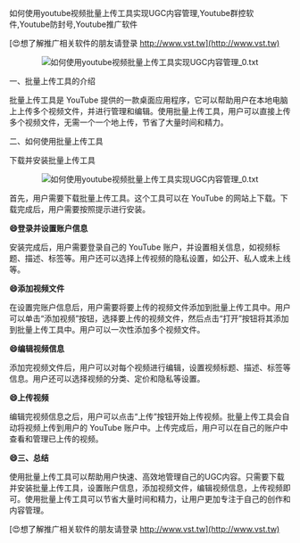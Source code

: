 如何使用youtube视频批量上传工具实现UGC内容管理,Youtube群控软件,Youtube防封号,Youtube推广软件

[😍想了解推广相关软件的朋友请登录 http://www.vst.tw](http://www.vst.tw)

 <center><img src="https://vst.tw/MP4/tuiguang/png/7.png" alt="如何使用youtube视频批量上传工具实现UGC内容管理_0.txt"></center>

一、批量上传工具的介绍

批量上传工具是 YouTube 提供的一款桌面应用程序，它可以帮助用户在本地电脑上上传多个视频文件，并进行管理和编辑。使用批量上传工具，用户可以直接上传多个视频文件，无需一个一个地上传，节省了大量时间和精力。

二、如何使用批量上传工具

下载并安装批量上传工具

 <center><img src="https://vst.tw/MP4/tuiguang/png/5.png" alt="如何使用youtube视频批量上传工具实现UGC内容管理_0.txt"></center>

首先，用户需要下载批量上传工具。这个工具可以在 YouTube 的网站上下载。下载完成后，用户需要按照提示进行安装。

**😄登录并设置账户信息**

安装完成后，用户需要登录自己的 YouTube 账户，并设置相关信息，如视频标题、描述、标签等。用户还可以选择上传视频的隐私设置，如公开、私人或未上线等。

**😄添加视频文件**

在设置完账户信息后，用户需要将要上传的视频文件添加到批量上传工具中。用户可以单击“添加视频”按钮，选择要上传的视频文件，然后点击“打开”按钮将其添加到批量上传工具中。用户可以一次性添加多个视频文件。

**😄编辑视频信息**

添加完视频文件后，用户可以对每个视频进行编辑，设置视频标题、描述、标签等信息。用户还可以选择视频的分类、定价和隐私等设置。

**😄上传视频**

编辑完视频信息之后，用户可以点击“上传”按钮开始上传视频。批量上传工具会自动将视频上传到用户的 YouTube 账户中。上传完成后，用户可以在自己的账户中查看和管理已上传的视频。

**😄三、总结**

使用批量上传工具可以帮助用户快速、高效地管理自己的UGC内容。只需要下载并安装批量上传工具，设置账户信息，添加视频文件，编辑视频信息，上传视频即可。使用批量上传工具可以节省大量时间和精力，让用户更加专注于自己的创作和内容管理。

[😍想了解推广相关软件的朋友请登录 http://www.vst.tw](http://www.vst.tw)



